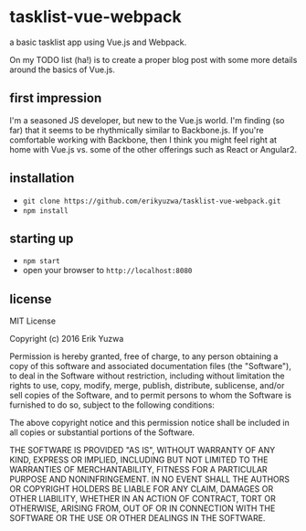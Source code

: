 # tasklist-vue-webpack

a basic tasklist app using Vue.js and Webpack. 

On my TODO list (ha!) is to create a proper blog post with some more 
details around the basics of Vue.js.

## first impression

I'm a seasoned JS developer, but new to the Vue.js world. I'm finding
(so far) that it seems to be rhythmically similar to Backbone.js. If
you're comfortable working with Backbone, then I think you might feel
right at home with Vue.js vs. some of the other offerings such as
React or Angular2.

## installation

* `git clone https://github.com/erikyuzwa/tasklist-vue-webpack.git`
* `npm install`

## starting up

* `npm start`
* open your browser to `http://localhost:8080`

## license

MIT License

Copyright (c) 2016 Erik Yuzwa

Permission is hereby granted, free of charge, to any person obtaining a copy
of this software and associated documentation files (the "Software"), to deal
in the Software without restriction, including without limitation the rights
to use, copy, modify, merge, publish, distribute, sublicense, and/or sell
copies of the Software, and to permit persons to whom the Software is
furnished to do so, subject to the following conditions:

The above copyright notice and this permission notice shall be included in all
copies or substantial portions of the Software.

THE SOFTWARE IS PROVIDED "AS IS", WITHOUT WARRANTY OF ANY KIND, EXPRESS OR
IMPLIED, INCLUDING BUT NOT LIMITED TO THE WARRANTIES OF MERCHANTABILITY,
FITNESS FOR A PARTICULAR PURPOSE AND NONINFRINGEMENT. IN NO EVENT SHALL THE
AUTHORS OR COPYRIGHT HOLDERS BE LIABLE FOR ANY CLAIM, DAMAGES OR OTHER
LIABILITY, WHETHER IN AN ACTION OF CONTRACT, TORT OR OTHERWISE, ARISING FROM,
OUT OF OR IN CONNECTION WITH THE SOFTWARE OR THE USE OR OTHER DEALINGS IN THE
SOFTWARE.
